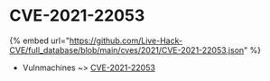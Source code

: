 # CVE-2021-22053
{% embed url="https://github.com/Live-Hack-CVE/full_database/blob/main/cves/2021/CVE-2021-22053.json" %}

* Vulnmachines ~> [CVE-2021-22053](https://www.alice-snow.ru/2021/database/cve-2021-22053/cve-2021-22053-vulnmachines)
